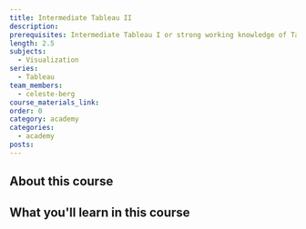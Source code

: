 ```yaml
---
title: Intermediate Tableau II
description:
prerequisites: Intermediate Tableau I or strong working knowledge of Tableau
length: 2.5
subjects:
  - Visualization
series:
  - Tableau
team_members:
  - celeste-berg
course_materials_link:
order: 0
category: academy
categories:
  - academy
posts:
---
```



## About this course

## What you'll learn in this course